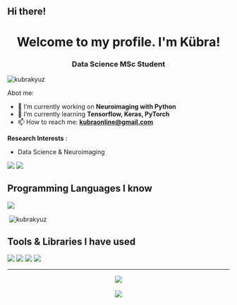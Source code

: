## Hi there! 

<h1 align="center">Welcome to my profile. I'm Kübra! </h1>
<h3 align="center">Data Science MSc Student </h3>

<p align="left"> <img src="https://komarev.com/ghpvc/?username=kubrakyuz" alt="kubrakyuz" /> </p>


Abot me:

- 🔭 I’m currently working on **Neuroimaging with Python**
- 🌱 I’m currently learning **Tensorflow, Keras, PyTorch**
- 📫 How to reach me: **kubraonline@gmail.com**

**Research Interests** : 
- Data Science & Neuroimaging

[![](https://img.shields.io/badge/linkedin-%230077B5.svg?&style=flat&logo=linkedin&logoColor=white)](https://https://www.linkedin.com/in/akyuzkubra/)
[![](https://img.shields.io/badge/Email-kubraonline%40gmail.com-blue)](mailto:kubraonline@gmail.com)

<h2> Programming Languages I know </h2>
<div>
<img src="https://img.shields.io/badge/python%20-%2314354C.svg?&style=flat&logo=python&logoColor=white"/>
  
<p>&nbsp;<img align="center" src="https://github-readme-stats.vercel.app/api?username=kubrakyuz&show_icons=true" alt="kubrakyuz" /></p>
  
<h2> Tools & Libraries I have used</h2>
<div>
  <img src="https://img.shields.io/badge/git%20-%23F05033.svg?&style=flat&logo=git&logoColor=white"/>
  <img src="https://img.shields.io/badge/Scikit%20learn-%2312100E.svg?&style=flat&logo=scikit-learn&logoColor=white"/>
  <img src="https://img.shields.io/badge/pandas%20-%23150458.svg?&style=flat&logo=pandas&logoColor=white" />
  <img src="https://img.shields.io/badge/Numpy-%2312100E.svg?&style=flat&logo=numpy&logoColor=white" />
</div>
  
<hr />
<div align="center">
  <img align="center" src="https://github-readme-stats-kappa-sandy.vercel.app/api?username=kubrakyuz&show_icons=true&theme=radical&hide_border=true">
  <br/>
    <br />
  <img align="center" src="https://github-readme-stats-kappa-sandy.vercel.app/api/top-langs?username=kubrakyuz&layout=compact&show_icons=true&theme=radical&hide_border=true" />
</div>
